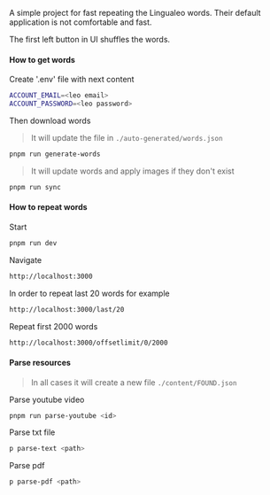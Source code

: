 A simple project for fast repeating the Lingualeo words.
Their default application is not comfortable and fast.

The first left button in UI shuffles the words.

#### How to get words

Create '.env' file with next content

```bash
ACCOUNT_EMAIL=<leo email>
ACCOUNT_PASSWORD=<leo password>
```

Then download words

> It will update the file in `./auto-generated/words.json`

```bash
pnpm run generate-words
```

> It will update words and apply images if they don't exist

```bash
pnpm run sync
```

#### How to repeat words

Start

```bash
pnpm run dev
```

Navigate

```bash
http://localhost:3000
```

In order to repeat last 20 words for example

```bash
http://localhost:3000/last/20
```

Repeat first 2000 words

```bash
http://localhost:3000/offsetlimit/0/2000
```

#### Parse resources

> In all cases it will create a new file `./content/FOUND.json`

Parse youtube video

```bash
pnpm run parse-youtube <id>
```

Parse txt file

```bash
p parse-text <path>
```

Parse pdf

```bash
p parse-pdf <path>
```
